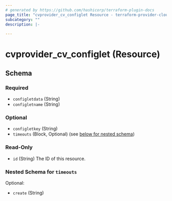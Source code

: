 ```yaml
---
# generated by https://github.com/hashicorp/terraform-plugin-docs
page_title: "cvprovider_cv_configlet Resource - terraform-provider-cloudvision"
subcategory: ""
description: |-
  
---
```


# cvprovider_cv_configlet (Resource)





<!-- schema generated by tfplugindocs -->
## Schema

### Required

- `configletdata` (String)
- `configletname` (String)

### Optional

- `configletkey` (String)
- `timeouts` (Block, Optional) (see [below for nested schema](#nestedblock--timeouts))

### Read-Only

- `id` (String) The ID of this resource.

<a id="nestedblock--timeouts"></a>
### Nested Schema for `timeouts`

Optional:

- `create` (String)


